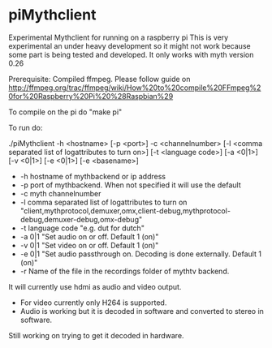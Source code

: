 piMythclient
============

Experimental Mythclient for running on a raspberry pi
This is very experimental an under heavy development so it might not work because some part is being tested and developed.
It only works with myth version 0.26

Prerequisite: Compiled ffmpeg. Please follow guide on http://ffmpeg.org/trac/ffmpeg/wiki/How%20to%20compile%20FFmpeg%20for%20Raspberry%20Pi%20%28Raspbian%29

To compile on the pi do "make pi"

To run do:

./piMythclient -h &lt;hostname&gt;	[-p &lt;port&gt;]	-c &lt;channelnumber&gt; [-l &lt;comma separated list of logattributes to turn on&gt;] [-t &lt;language code&gt;] [-a &lt;0|1&gt;] [-v &lt;0|1&gt;] [-e &lt;0|1&gt;] [-e &lt;basename&gt;]

* -h hostname of mythbackend or ip address
* -p port of mythbackend. When not specified it will use the default
* -c myth channelnumber
* -l comma separated list of logattributes to turn on  "client,mythprotocol,demuxer,omx,client-debug,mythprotocol-debug,demuxer-debug,omx-debug"
* -t language code "e.g. dut for dutch"
* -a 0|1 "Set audio on or off. Default 1 (on)"
* -v 0|1 "Set video on or off. Default 1 (on)"
* -e 0|1 "Set audio passthrough on. Decoding is done externally. Default 1 (on)"
* -r <basename> Name of the file in the recordings folder of mythtv backend.

It will currently use hdmi as audio and video output.

* For video currently only H264 is supported. 
* Audio is working but it is decoded in software and converted to stereo in software.

Still working on trying to get it decoded in hardware.

